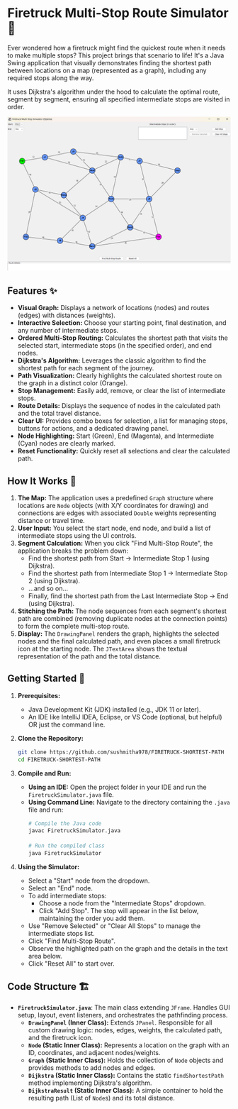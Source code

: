 # Firetruck Multi-Stop Route Simulator 🚒

Ever wondered how a firetruck might find the quickest route when it needs to make multiple stops? This project brings that scenario to life! It's a Java Swing application that visually demonstrates finding the shortest path between locations on a map (represented as a graph), including any required stops along the way.

It uses Dijkstra's algorithm under the hood to calculate the optimal route, segment by segment, ensuring all specified intermediate stops are visited in order.

![Firetruck Shortest Path Finder](https://github.com/sushmitha978/FIRETRUCK-SHORTEST-PATH/blob/main/screenshot-firetruck-shortest-path-finder.png?raw=true)


## Features ✨

*   **Visual Graph:** Displays a network of locations (nodes) and routes (edges) with distances (weights).
*   **Interactive Selection:** Choose your starting point, final destination, and any number of intermediate stops.
*   **Ordered Multi-Stop Routing:** Calculates the shortest path that visits the selected start, intermediate stops (in the specified order), and end nodes.
*   **Dijkstra's Algorithm:** Leverages the classic algorithm to find the shortest path for each segment of the journey.
*   **Path Visualization:** Clearly highlights the calculated shortest route on the graph in a distinct color (Orange).
*   **Stop Management:** Easily add, remove, or clear the list of intermediate stops.
*   **Route Details:** Displays the sequence of nodes in the calculated path and the total travel distance.
*   **Clear UI:** Provides combo boxes for selection, a list for managing stops, buttons for actions, and a dedicated drawing panel.
*   **Node Highlighting:** Start (Green), End (Magenta), and Intermediate (Cyan) nodes are clearly marked.
*   **Reset Functionality:** Quickly reset all selections and clear the calculated path.

## How It Works 🤔

1.  **The Map:** The application uses a predefined `Graph` structure where locations are `Node` objects (with X/Y coordinates for drawing) and connections are edges with associated `Double` weights representing distance or travel time.
2.  **User Input:** You select the start node, end node, and build a list of intermediate stops using the UI controls.
3.  **Segment Calculation:** When you click "Find Multi-Stop Route", the application breaks the problem down:
    *   Find the shortest path from Start -> Intermediate Stop 1 (using Dijkstra).
    *   Find the shortest path from Intermediate Stop 1 -> Intermediate Stop 2 (using Dijkstra).
    *   ...and so on...
    *   Finally, find the shortest path from the Last Intermediate Stop -> End (using Dijkstra).
4.  **Stitching the Path:** The node sequences from each segment's shortest path are combined (removing duplicate nodes at the connection points) to form the complete multi-stop route.
5.  **Display:** The `DrawingPanel` renders the graph, highlights the selected nodes and the final calculated path, and even places a small firetruck icon at the starting node. The `JTextArea` shows the textual representation of the path and the total distance.

## Getting Started 🚀

1.  **Prerequisites:**
    *   Java Development Kit (JDK) installed (e.g., JDK 11 or later).
    *   An IDE like IntelliJ IDEA, Eclipse, or VS Code (optional, but helpful) OR just the command line.

2.  **Clone the Repository:**
    ```bash
    git clone https://github.com/sushmitha978/FIRETRUCK-SHORTEST-PATH
    cd FIRETRUCK-SHORTEST-PATH
    ```

3.  **Compile and Run:**
    *   **Using an IDE:** Open the project folder in your IDE and run the `FiretruckSimulator.java` file.
    *   **Using Command Line:** Navigate to the directory containing the `.java` file and run:
        ```bash
        # Compile the Java code
        javac FiretruckSimulator.java

        # Run the compiled class
        java FiretruckSimulator
        ```

4.  **Using the Simulator:**
    *   Select a "Start" node from the dropdown.
    *   Select an "End" node.
    *   To add intermediate stops:
        *   Choose a node from the "Intermediate Stops" dropdown.
        *   Click "Add Stop". The stop will appear in the list below, maintaining the order you add them.
    *   Use "Remove Selected" or "Clear All Stops" to manage the intermediate stops list.
    *   Click "Find Multi-Stop Route".
    *   Observe the highlighted path on the graph and the details in the text area below.
    *   Click "Reset All" to start over.

## Code Structure 🏗️

*   **`FiretruckSimulator.java`**: The main class extending `JFrame`. Handles GUI setup, layout, event listeners, and orchestrates the pathfinding process.
    *   **`DrawingPanel` (Inner Class):** Extends `JPanel`. Responsible for all custom drawing logic: nodes, edges, weights, the calculated path, and the firetruck icon.
    *   **`Node` (Static Inner Class):** Represents a location on the graph with an ID, coordinates, and adjacent nodes/weights.
    *   **`Graph` (Static Inner Class):** Holds the collection of `Node` objects and provides methods to add nodes and edges.
    *   **`Dijkstra` (Static Inner Class):** Contains the static `findShortestPath` method implementing Dijkstra's algorithm.
    *   **`DijkstraResult` (Static Inner Class):** A simple container to hold the resulting path (List of `Node`s) and its total distance.
